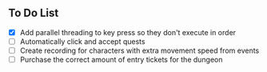## To Do List

- [x] Add parallel threading to key press so they don't execute in order
- [ ] Automatically click and accept quests
- [ ] Create recording for characters with extra movement speed from events
- [ ] Purchase the correct amount of entry tickets for the dungeon

